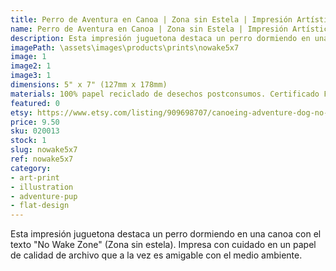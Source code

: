 ```yaml
---
title: Perro de Aventura en Canoa | Zona sin Estela | Impresión Artística
name: Perro de Aventura en Canoa | Zona sin Estela | Impresión Artística
description: Esta impresión juguetona destaca un perro dormiendo en una canoa con el texto "No Wake Zone" (Zona sin estela). Impresa con cuidado en un papel de calidad de archivo que a la vez es amigable con el medio ambiente.
imagePath: \assets\images\products\prints\nowake5x7
image: 1
image2: 1
image3: 1
dimensions: 5" x 7" (127mm x 178mm)
materials: 100% papel reciclado de desechos postconsumos. Certificado FSC.
featured: 0
etsy: https://www.etsy.com/listing/909698707/canoeing-adventure-dog-no-wake-zone-art
price: 9.50
sku: 020013
stock: 1
slug: nowake5x7
ref: nowake5x7
category:
- art-print
- illustration
- adventure-pup
- flat-design
---
```

Esta impresión juguetona destaca un perro dormiendo en una canoa con el texto "No Wake Zone" (Zona sin estela). Impresa con cuidado en un papel de calidad de archivo que a la vez es amigable con el medio ambiente.
